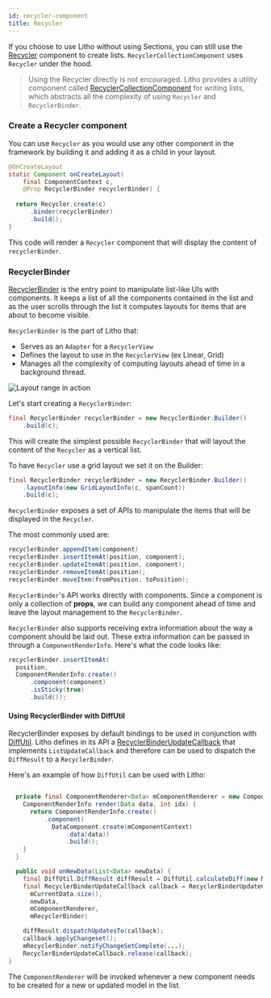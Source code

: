 ```yaml
---
id: recycler-component
title: Recycler
---
```


If you choose to use Litho without using Sections, you can still use the
[Recycler](/javadoc/com/facebook/litho/widget/Recycler.html) component to create lists.  `RecyclerCollectionComponent` uses `Recycler` under the hood.

> Using the Recycler directly is not encouraged. Litho provides a utility component called [RecyclerCollectionComponent](/docs/recycler-collection-component) for writing lists, which abstracts all the complexity of using `Recycler` and `RecyclerBinder`.

### Create a Recycler component

You can use `Recycler` as you would use any other component in the framework by building it and adding it as a child in your layout.

``` java
@OnCreateLayout
static Component onCreateLayout(
    final ComponentContext c,
    @Prop RecyclerBinder recyclerBinder) {
    
  return Recycler.create(c)
      .binder(recyclerBinder)
      .build();
}
```
This code will render a `Recycler` component that will display the content of `recyclerBinder`.

### RecyclerBinder
[RecyclerBinder](/javadoc/com/facebook/litho/widget/RecyclerBinder) is the entry point to manipulate list-like UIs with components.
It keeps a list of all the components contained in the list and as the user scrolls through the list it computes layouts for items that are about to become visible.

`RecyclerBinder` is the part of Litho that:

 - Serves as an `Adapter` for a `RecyclerView`
 - Defines the layout to use in the `RecyclerView` (ex Linear, Grid)
 - Manages all the complexity of computing layouts ahead of time in a background thread.

![Layout range in action](/static/images/range_small.gif "Layout range in action")

Let's start creating a `RecyclerBinder`:

``` java
final RecyclerBinder recyclerBinder = new RecyclerBinder.Builder()
    .build(c);
```
This will create the simplest possible `RecyclerBinder` that will layout the content of the `Recycler` as a vertical list.

To have `Recycler` use a grid layout we set it on the Builder:

``` java
final RecyclerBinder recyclerBinder = new RecyclerBinder.Builder()
    .layoutInfo(new GridLayoutInfo(c, spanCount))
    .build(c);
```

`RecyclerBinder` exposes a set of APIs to manipulate the items that will be displayed in the `Recycler`.

The most commonly used are:

``` java
recyclerBinder.appendItem(component)
recyclerBinder.insertItemAt(position, component);
recyclerBinder.updateItemAt(position, component);
recyclerBinder.removeItemAt(position);
recyclerBinder.moveItem(fromPosition, toPosition);
```

`RecyclerBinder`'s API works directly with components. Since a component is only a collection of **props**, we can build any component ahead of time and leave the layout management to the `RecyclerBinder`.

`RecyclerBinder` also supports receiving extra information about the way a component should be laid out. These extra information can be passed in through a `ComponentRenderInfo`. Here's what the code looks like:

``` java
recyclerBinder.insertItemAt(
  position,
  ComponentRenderInfo.create()
      .component(component)
      .isSticky(true)
      .build());
```

#### Using RecyclerBinder with DiffUtil

RecyclerBinder exposes by default bindings to be used in conjunction with [DiffUtil](https://developer.android.com/reference/android/support/v7/util/DiffUtil.html).
Litho defines in its API a [RecyclerBinderUpdateCallback](/javadoc/com/facebook/litho/widget/RecyclerBinderUpdateCallback.html) that implements `ListUpdateCallback` and therefore can be used to dispatch the `DiffResult` to a `RecyclerBinder`.

Here's an example of how `DiffUtil` can be used with Litho:

``` java

  private final ComponentRenderer<Data> mComponentRenderer = new ComponentRenderer<> {
    ComponentRenderInfo render(Data data, int idx) {
      return ComponentRenderInfo.create()
          .component(
          	DataComponent.create(mComponentContext)
          	    .data(data))
          	    .build();
    }
  }

  public void onNewData(List<Data> newData) {
    final DiffUtil.DiffResult diffResult = DiffUtil.calculateDiff(new MyDataDiffCallback(mCurrentData, newData));
    final RecyclerBinderUpdateCallback callback = RecyclerBinderUpdateCallback.acquire(
      mCurrentData.size(),
      newData,
      mComponentRenderer,
      mRecyclerBinder)

    diffResult.dispatchUpdatesTo(callback);
    callback.applyChangeset();
    mRecyclerBinder.notifyChangeSetComplete(...);
    RecyclerBinderUpdateCallback.release(callback);
}
```

The `ComponentRenderer` will be invoked whenever a new component needs to be created for a new or updated model in the list.
